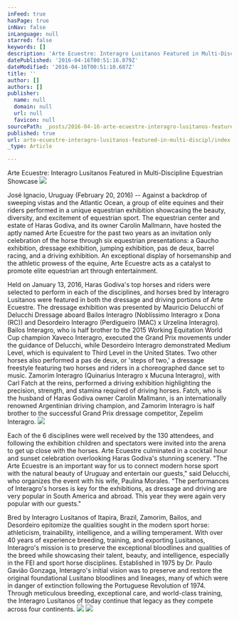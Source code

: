 ```yaml
---
inFeed: true
hasPage: true
inNav: false
inLanguage: null
starred: false
keywords: []
description: 'Arte Ecuestre: Interagro Lusitanos Featured in Multi-Discipline Equestrian Showcase'
datePublished: '2016-04-16T00:51:16.879Z'
dateModified: '2016-04-16T00:51:10.687Z'
title: ''
author: []
authors: []
publisher:
  name: null
  domain: null
  url: null
  favicon: null
sourcePath: _posts/2016-04-16-arte-ecuestre-interagro-lusitanos-featured-in-multi-discipl.md
published: true
url: arte-ecuestre-interagro-lusitanos-featured-in-multi-discipl/index.html
_type: Article

---
```

Arte Ecuestre: Interagro Lusitanos Featured in Multi-Discipline Equestrian Showcase
![](https://the-grid-user-content.s3-us-west-2.amazonaws.com/3fa94501-0df8-4610-b1d1-1d12edfcf1aa.jpg)

José Ignacio, Uruguay (February 20, 2016) -- Against a backdrop of sweeping vistas and the Atlantic Ocean, a group of elite equines and their riders performed in a unique equestrian exhibition showcasing the beauty, diversity, and excitement of equestrian sport. The equestrian center and estate of Haras Godiva, and its owner Carolin Mallmann, have hosted the aptly named Arte Ecuestre for the past two years as an invitation only celebration of the horse through six equestrian presentations: a Gaucho exhibition, dressage exhibition, jumping exhibition, pas de deux, barrel racing, and a driving exhibition. An exceptional display of horsemanship and the athletic prowess of the equine, Arte Ecuestre acts as a catalyst to promote elite equestrian art through entertainment.

Held on January 13, 2016, Haras Godiva's top horses and riders were selected to perform in each of the disciplines, and horses bred by Interagro Lusitanos were featured in both the dressage and driving portions of Arte Ecuestre. The dressage exhibition was presented by Mauricio Delucchi of Delucchi Dressage aboard Bailos Interagro (Noblíssimo Interagro x Dona (RC)) and Desordeiro Interagro (Perdigueiro (MAC) x Urzelina Interagro). Bailos Interagro, who is half brother to the 2015 Working Equitation World Cup champion Xaveco Interagro, executed the Grand Prix movements under the guidance of Delucchi, while Desordeiro Interagro demonstrated Medium Level, which is equivalent to Third Level in the United States. Two other horses also performed a pas de deux, or 'steps of two,' a dressage freestyle featuring two horses and riders in a choreographed dance set to music. Zamorim Interagro (Quinarius Interagro x Mucuna Interagro), with Carl Fatch at the reins, performed a driving exhibition highlighting the precision, strength, and stamina required of driving horses. Fatch, who is the husband of Haras Godiva owner Carolin Mallmann, is an internationally renowned Argentinian driving champion, and Zamorim Interagro is half brother to the successful Grand Prix dressage competitor, Zepelim Interagro.
![](https://the-grid-user-content.s3-us-west-2.amazonaws.com/b6a7adf1-4c5f-4efb-8221-a570b02bb1f1.jpg)

Each of the 6 disciplines were well received by the 130 attendees, and following the exhibition children and spectators were invited into the arena to get up close with the horses. Arte Ecuestre culminated in a cocktail hour and sunset celebration overlooking Haras Godiva's stunning scenery. "The Arte Ecuestre is an important way for us to connect modern horse sport with the natural beauty of Uruguay and entertain our guests," said Delucchi, who organizes the event with his wife, Paulina Morales. "The performances of Interagro's horses is key for the exhibitions, as dressage and driving are very popular in South America and abroad. This year they were again very popular with our guests."

Bred by Interagro Lusitanos of Itapira, Brazil, Zamorim, Bailos, and Desordeiro epitomize the qualities sought in the modern sport horse: athleticism, trainability, intelligence, and a willing temperament. With over 40 years of experience breeding, training, and exporting Lusitanos, Interagro's mission is to preserve the exceptional bloodlines and qualities of the breed while showcasing their talent, beauty, and intelligence, especially in the FEI and sport horse disciplines. Established in 1975 by Dr. Paulo Gavião Gonzaga, Interagro's initial vision was to preserve and restore the original foundational Lusitano bloodlines and lineages, many of which were in danger of extinction following the Portuguese Revolution of 1974\. Through meticulous breeding, exceptional care, and world-class training, the Interagro Lusitanos of today continue that legacy as they compete across four continents.
![](https://the-grid-user-content.s3-us-west-2.amazonaws.com/7520b43d-e2b3-488a-93b2-1c23973c40af.jpg)
![](https://the-grid-user-content.s3-us-west-2.amazonaws.com/1cb0de9d-f103-404c-8739-7167977fe6be.jpg)